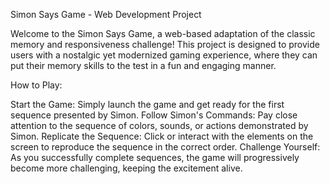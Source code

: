 Simon Says Game - Web Development Project

Welcome to the Simon Says Game, a web-based adaptation of the classic memory and responsiveness challenge! This project is designed to provide users with a nostalgic yet modernized gaming experience, where they can put their memory skills to the test in a fun and engaging manner.

How to Play:

Start the Game: Simply launch the game and get ready for the first sequence presented by Simon.
Follow Simon's Commands: Pay close attention to the sequence of colors, sounds, or actions demonstrated by Simon.
Replicate the Sequence: Click or interact with the elements on the screen to reproduce the sequence in the correct order.
Challenge Yourself: As you successfully complete sequences, the game will progressively become more challenging, keeping the excitement alive.
